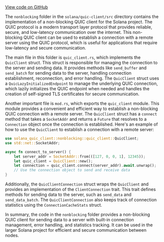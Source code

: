 [View code on GitHub](https://github.com/solana-labs/solana/tree/master/na/quic-client/src/nonblocking)

The `nonblocking` folder in the `solana/quic-client/src` directory contains the implementation of a non-blocking QUIC client for the Solana project. The QUIC protocol is a modern transport layer protocol that provides reliable, secure, and low-latency communication over the internet. This non-blocking QUIC client can be used to establish a connection with a remote server using the QUIC protocol, which is useful for applications that require low-latency and secure communication.

The main file in this folder is `quic_client.rs`, which implements the `QuicClient` struct. This struct is responsible for managing the connection to the server and sending data. It provides methods like `send_buffer` and `send_batch` for sending data to the server, handling connection establishment, reconnection, and error handling. The `QuicClient` struct uses a `QuicLazyInitializedEndpoint` to manage the underlying QUIC connection, which lazily initializes the QUIC endpoint when needed and handles the creation of self-signed TLS certificates for secure communication.

Another important file is `mod.rs`, which exports the `quic_client` module. This module provides a convenient and efficient way to establish a non-blocking QUIC connection with a remote server. The `QuicClient` struct has a `connect` method that takes a `SocketAddr` and returns a `Future` that resolves to a `Connection` object once the connection is established. Here's an example of how to use the `QuicClient` to establish a connection with a remote server:

```rust
use solana_quic_client::nonblocking::quic_client::QuicClient;
use std::net::SocketAddr;

async fn connect_to_server() {
    let server_addr = SocketAddr::from(([127, 0, 0, 1], 12345));
    let quic_client = QuicClient::new();
    let connection = quic_client.connect(server_addr).await.unwrap();
    // Use the connection object to send and receive data
}
```

Additionally, the `QuicClientConnection` struct wraps the `QuicClient` and provides an implementation of the `ClientConnection` trait. This trait defines methods for sending data to the server, such as `send_data` and `send_data_batch`. The `QuicClientConnection` also keeps track of connection statistics using the `ConnectionCacheStats` struct.

In summary, the code in the `nonblocking` folder provides a non-blocking QUIC client for sending data to a server with built-in connection management, error handling, and statistics tracking. It can be used in the larger Solana project for efficient and secure communication between nodes.
